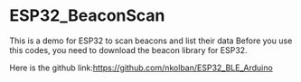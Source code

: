 # ESP32_BeaconScan
This is a demo for ESP32 to scan beacons and list their data
Before you use this codes, you need to download the beacon library for ESP32. 

Here is the github link:https://github.com/nkolban/ESP32_BLE_Arduino

